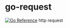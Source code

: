 # go-request
[![Go Reference](https://pkg.go.dev/badge/github.com/hb0730/util/request.svg)](https://pkg.go.dev/github.com/hb0730/util/request)
http request
